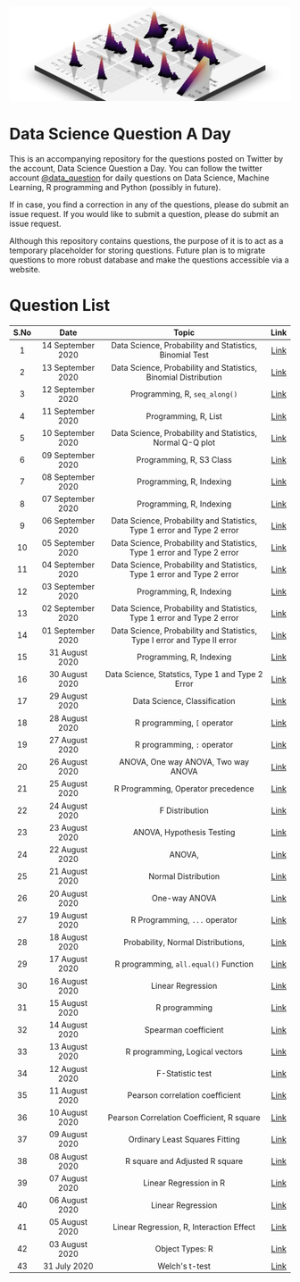 ![](logo.png)
# Data Science Question A Day

This is an accompanying repository for the questions posted on Twitter by the account, Data Science Question a Day. You can follow the twitter account [@data_question](https://twitter.com/data_question) for daily questions on Data Science, Machine Learning, R programming and Python (possibly in future).

If in case, you find a correction in any of the questions, please do submit an issue request. If you would like to submit a question, please do submit an issue request.

Although this repository contains questions, the purpose of it is to act as a temporary placeholder for storing questions. Future plan is to migrate questions to more robust database and make the questions accessible via a website.

# Question List

|S.No|Date|Topic|Link|
|:---:|:---:|:---:|:---:|
|1|14 September 2020|Data Science,  Probability and Statistics,  Binomial Test|[Link](./questions/q_14092020.md)|
|2|13 September 2020|Data Science,  Probability and Statistics,  Binomial Distribution|[Link](./questions/q_13092020.md)|
|3|12 September 2020|Programming,  R,  `seq_along()`|[Link](./questions/q_12092020.md)|
|4|11 September 2020|Programming,  R,  List|[Link](./questions/q_11092020.md)|
|5|10 September 2020|Data Science,  Probability and Statistics,  Normal Q-Q plot|[Link](./questions/q_10092020.md)|
|6|09 September 2020|Programming,  R,  S3 Class|[Link](./questions/q_09092020.md)|
|7|08 September 2020|Programming,  R,  Indexing|[Link](./questions/q_08092020.md)|
|8|07 September 2020|Programming,  R,  Indexing|[Link](./questions/q_07092020.md)|
|9|06 September 2020|Data Science,  Probability and Statistics,  Type 1 error and Type 2 error|[Link](./questions/q_06092020.md)|
|10|05 September 2020|Data Science,  Probability and Statistics,  Type 1 error and Type 2 error|[Link](./questions/q_05092020.md)|
|11|04 September 2020|Data Science,  Probability and Statistics,  Type 1 error and Type 2 error|[Link](./questions/q_04092020.md)|
|12|03 September 2020|Programming,  R,  Indexing|[Link](./questions/q_03092020.md)|
|13|02 September 2020|Data Science,  Probability and Statistics,  Type 1 error and Type 2 error|[Link](./questions/q_02092020.md)|
|14|01 September 2020|Data Science,  Probability and Statistics,  Type I error and Type II error|[Link](./questions/q_01092020.md)|
|15|31 August 2020|Programming,  R,  Indexing|[Link](./questions/q_31082020.md)|
|16|30 August 2020|Data Science,  Statstics,  Type 1 and Type 2 Error|[Link](./questions/q_30082020.md)|
|17|29 August 2020|Data Science,  Classification|[Link](./questions/q_29082020.md)|
|18|28 August 2020|R programming,  `[` operator|[Link](./questions/q_28082020.md)|
|19|27 August 2020|R programming,  `:` operator|[Link](./questions/q_27082020.md)|
|20|26 August 2020|ANOVA,  One way ANOVA,  Two way ANOVA|[Link](./questions/q_26082020.md)|
|21|25 August 2020|R Programming,  Operator precedence|[Link](./questions/q_25082020.md)|
|22|24 August 2020|F Distribution|[Link](./questions/q_24082020.md)|
|23|23 August 2020|ANOVA,  Hypothesis Testing|[Link](./questions/q_23082020.md)|
|24|22 August 2020|ANOVA, 	|[Link](./questions/q_22082020.md)|
|25|21 August 2020|Normal Distribution|[Link](./questions/q_21082020.md)|
|26|20 August 2020|One-way ANOVA|[Link](./questions/q_20082020.md)|
|27|19 August 2020|R Programming,  `...` operator|[Link](./questions/q_19082020.md)|
|28|18 August 2020|Probability,  Normal Distributions, 	|[Link](./questions/q_18082020.md)|
|29|17 August 2020|R programming,  `all.equal()` Function|[Link](./questions/q_17082020.md)|
|30|16 August 2020|Linear Regression|[Link](./questions/q_16082020.md)|
|31|15 August 2020|R programming|[Link](./questions/q_15082020.md)|
|32|14 August 2020|Spearman coefficient|[Link](./questions/q_14082020.md)|
|33|13 August 2020|R programming,  Logical vectors|[Link](./questions/q_13082020.md)|
|34|12 August 2020|F-Statistic test|[Link](./questions/q_12082020.md)|
|35|11 August 2020|Pearson correlation coefficient|[Link](./questions/q_11082020.md)|
|36|10 August 2020|Pearson Correlation Coefficient,  R square|[Link](./questions/q_10082020.md)|
|37|09 August 2020|Ordinary Least Squares Fitting|[Link](./questions/q_09082020.md)|
|38|08 August 2020|R square and Adjusted R square|[Link](./questions/q_08082020.md)|
|39|07 August 2020|Linear Regression in R|[Link](./questions/q_07082020.md)|
|40|06 August 2020|Linear Regression|[Link](./questions/q_06082020.md)|
|41|05 August 2020|Linear Regression,  R,  Interaction Effect|[Link](./questions/q_05082020.md)|
|42|03 August 2020|Object Types: R|[Link](./questions/q_03082020.md)|
|43|31 July 2020|Welch's t-test|[Link](./questions/q_31072020.md)|

